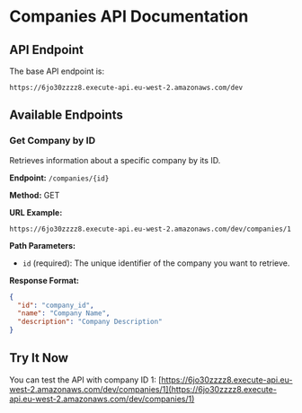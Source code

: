 # Companies API Documentation

## API Endpoint

The base API endpoint is:
```
https://6jo30zzzz8.execute-api.eu-west-2.amazonaws.com/dev
```

## Available Endpoints

### Get Company by ID

Retrieves information about a specific company by its ID.

**Endpoint:** `/companies/{id}`

**Method:** GET

**URL Example:**
```
https://6jo30zzzz8.execute-api.eu-west-2.amazonaws.com/dev/companies/1
```

**Path Parameters:**
- `id` (required): The unique identifier of the company you want to retrieve.

**Response Format:**
```json
{
  "id": "company_id",
  "name": "Company Name",
  "description": "Company Description"
}
```

## Try It Now

You can test the API with company ID 1:
[https://6jo30zzzz8.execute-api.eu-west-2.amazonaws.com/dev/companies/1](https://6jo30zzzz8.execute-api.eu-west-2.amazonaws.com/dev/companies/1)